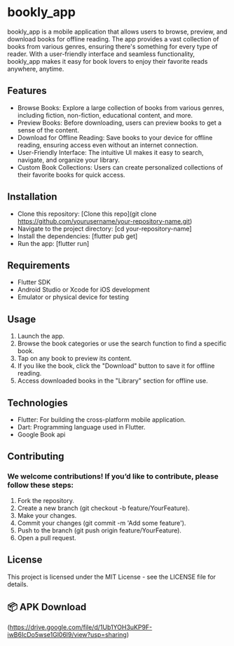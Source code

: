 # bookly_app

bookly_app is a mobile application that allows users to browse, preview, and download books for offline reading. The app provides a vast collection of books from various genres, ensuring there's something for every type of reader. With a user-friendly interface and seamless functionality, bookly_app makes it easy for book lovers to enjoy their favorite reads anywhere, anytime.

## Features

- Browse Books: Explore a large collection of books from various genres, including fiction, non-fiction, educational content, and more.
- Preview Books: Before downloading, users can preview books to get a sense of the content.
- Download for Offline Reading: Save books to your device for offline reading, ensuring access even without an internet connection.
- User-Friendly Interface: The intuitive UI makes it easy to search, navigate, and organize your library.
- Custom Book Collections: Users can create personalized collections of their favorite books for quick access.

## Installation

- Clone this repository: [Clone this repo](git clone https://github.com/yourusername/your-repository-name.git)
- Navigate to the project directory: [cd your-repository-name]
- Install the dependencies: [flutter pub get]
- Run the app: [flutter run]

## Requirements

- Flutter SDK
- Android Studio or Xcode for iOS development
- Emulator or physical device for testing

## Usage

1. Launch the app.
2. Browse the book categories or use the search function to find a specific book.
3. Tap on any book to preview its content.
4. If you like the book, click the "Download" button to save it for offline reading.
5. Access downloaded books in the "Library" section for offline use.

## Technologies

- Flutter: For building the cross-platform mobile application.
- Dart: Programming language used in Flutter.
- Google Book api 

## Contributing

### We welcome contributions! If you’d like to contribute, please follow these steps:

1. Fork the repository.
2. Create a new branch (git checkout -b feature/YourFeature).
3. Make your changes.
4. Commit your changes (git commit -m 'Add some feature').
5. Push to the branch (git push origin feature/YourFeature).
6. Open a pull request.

## License

This project is licensed under the MIT License - see the LICENSE file for details.

## 📦 APK Download
(https://drive.google.com/file/d/1Ub1YOH3uKP9F-iwB6IcDo5wse1Gl06l9/view?usp=sharing)
